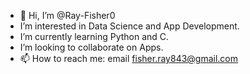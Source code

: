 - 👋 Hi, I’m @Ray-Fisher0
- I’m interested in Data Science and App Development.
- I’m currently learning Python and C.
- I’m looking to collaborate on Apps.
- 📫 How to reach me: email fisher.ray843@gmail.com

<!---
Ray-Fisher0/Ray-Fisher0 is a ✨ special ✨ repository because its `README.md` (this file) appears on your GitHub profile.
You can click the Preview link to take a look at your changes.
--->
